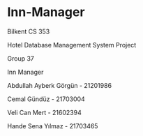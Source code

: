 # Inn-Manager

Bilkent CS 353 

Hotel Database Management System Project

Group 37

Inn Manager

Abdullah Ayberk Görgün - 21201986

Cemal Gündüz - 21703004

Veli Can Mert - 21602394

Hande Sena Yılmaz - 21703465
